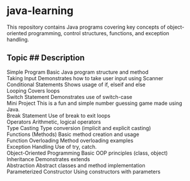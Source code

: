 # java-learning

This repository contains Java programs covering key concepts of object-oriented programming, control structures, functions, and exception handling. 



## Topic                                     ## Description 

Simple Program                               Basic Java program structure and method <br>
Taking Input                                 Demonstrates how to take user input using Scanner<br>
Conditional Statements                       Shows usage of if, elseif and else<br>
Looping                                      Covers  loops <br>
Switch Statement                             Demonstrates use of switch-case<br>
Mini Project                                 This is a fun and simple number guessing game made using Java.<br>
Break Statement                              Use of break to exit loops<br>
Operators                                    Arithmetic, logical operators <br>
Type Casting                                 Type conversion (implicit and explicit casting) <br>
Functions (Methods)                          Basic method creation and usage<br>
Function Overloading                         Method overloading examples<br>
Exception Handling                           Use of try, catch.<br>
Object-Oriented Programming                  Basic OOP principles (class, object)<br>
Inheritance                                  Demonstrates extends <br>
Abstraction                                  Abstract classes and method implementation<br>
Parameterized Constructor                    Using constructors with parameters<br>
                                 
